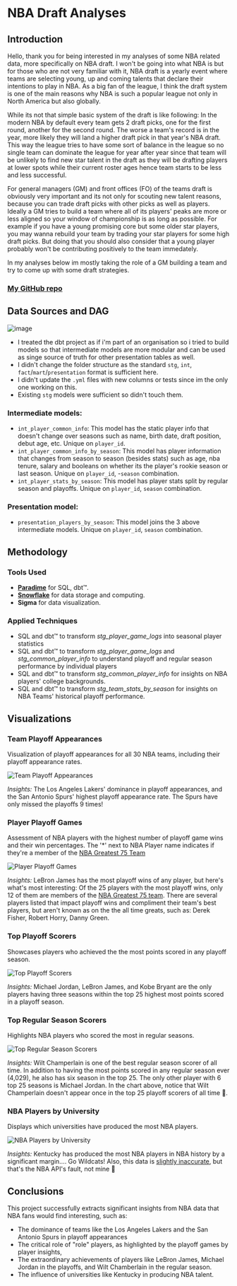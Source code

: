 # NBA Draft Analyses
## Introduction
Hello, thank you for being interested in my analyses of some NBA related data, more specifically on NBA draft. I won't be going into what NBA is but for those who are not very familiar with it, NBA draft is a yearly event where teams are selecting young, up and coming talents that declare their intentions to play in NBA. As a big fan of the league, I think the draft system is one of the main reasons why NBA is such a popular league not only in North America but also globally. 

While its not that simple basic system of the draft is like following: 
In the modern NBA by default every team gets 2 draft picks, one for the first round, another for the second round. The worse a team's record is in the year, more likely they will land a higher draft pick in that year's NBA draft. This way the league tries to have some sort of balance in the league so no single team can dominate the league for year after year since that team will be unlikely to find new star talent in the draft as they will be drafting players at lower spots while their current roster ages hence team starts to be less and less successful. 

For general managers (GM) and front offices (FO) of the teams draft is obviously very important and its not only for scouting new talent reasons, because you can trade draft picks with other picks as well as players. Ideally a GM tries to build a team where all of its players' peaks are more or less aligned so your window of championship is as long as possible. For example if you have a young promising core but some older star players, you may wanna rebuild your team by trading your star players for some high draft picks. But doing that you should also consider that a young player probably won't be contributing positively to the team immedately.

In my analyses below im mostly taking the role of a GM building a team and try to come up with some draft strategies.

### [My GitHub repo]([https://github.com/paradime-io/paradime-dbt-nba-data-challenge/?tab=readme-ov-file#my-github-repo](https://github.com/atazeler/paradime-dbt-nba-data-challenge-nba-arin.tazeler/tree/master))

## Data Sources and DAG
![image](https://github.com/atazeler/paradime-dbt-nba-data-challenge-nba-arin.tazeler/assets/107131288/17edb9b6-7ae9-4b1b-b5ea-1e4db6fae474)
- I treated the dbt project as if i'm part of an organisation so i tried to build models so that intermediate models are more modular and can be used as singe source of truth for other presentation tables as well. 
- I didn't change the folder structure as the standard `stg`, `int`, `fact`/`mart`/`presentation` format is sufficient here.
- I didn't update the `.yml` files with new columns or tests since im the only one working on this.
- Existing `stg` models were sufficient so didn't touch them.

### Intermediate models:
- `int_player_common_info`: This model has the static player info that doesn't change over seasons such as name, birth date, draft position, debut age, etc. Unique on `player_id`.
- `int_player_common_info_by_season`: This model has player information that changes from season to season (besides stats) such as age, nba tenure, salary and booleans on whether its the player's rookie season or last season. Unique on `player_id`, -`season` combination.
- `int_player_stats_by_season`: This model has player stats split by regular season and playoffs. Unique on `player_id`, `season` combination.
### Presentation model:
- `presentation_players_by_season`: This model joins the 3 above intermediate models. Unique on `player_id`, `season` combination.


## Methodology
### Tools Used
- **[Paradime](https://www.paradime.io/)** for SQL, dbt™.
- **[Snowflake](https://www.snowflake.com/)** for data storage and computing.
- **Sigma** for data visualization.

### Applied Techniques
- SQL and dbt™ to transform _stg_player_game_logs_ into seasonal player statistics
- SQL and dbt™ to transform _stg_player_game_logs_ and _stg_common_player_info_ to understand
  playoff and regular season performance by individual players
- SQL and dbt™ to transform _stg_common_player_info_ for insights on NBA players' college backgrounds.
- SQL and dbt™ to transform _stg_team_stats_by_season_ for insights on NBA Teams' historical playoff performance.

## Visualizations
### Team Playoff Appearances
Visualization of playoff appearances for all 30 NBA teams, including their playoff appearance rates.

![Team Playoff Appearances](https://github.com/paradime-io/paradime-dbt-nba-data-challenge/assets/107123308/cd69a2fa-6b60-44de-b8bc-2f6a6828f033)

*Insights:*
The Los Angeles Lakers' dominance in playoff appearances, and the San Antonio Spurs' highest playoff appearance rate.
The Spurs have only missed the playoffs 9 times!

### Player Playoff Games
Assessment of NBA players with the highest number of playoff game wins and their win percentages. The '*' next to NBA Player name indicates if they're 
a member of the [NBA Greatest 75 Team](https://www.nba.com/news/nba-75th-anniversary-team-announced)

![Player Playoff Games](https://github.com/paradime-io/paradime-dbt-nba-data-challenge/assets/107123308/ffd6abf3-b8a8-411f-a0be-12402a5d1b45)

*Insights:* 
LeBron James has the most playoff wins of any player, but here's what's most interesting: 
Of the 25 players with the most playoff wins, only 12 of them are members of the [NBA Greatest 75 team](https://www.nba.com/news/nba-75th-anniversary-team-announced). 
There are several players listed that impact playoff wins and compliment their team's best players, but aren't known 
as on the the all time greats, such as: Derek Fisher, Robert Horry, Danny Green. 

### Top Playoff Scorers
Showcases players who achieved the the most points scored in any playoff season.

![Top Playoff Scorers](https://github.com/paradime-io/paradime-dbt-nba-data-challenge/assets/107123308/db51f47a-5cfb-431c-9c7b-3a793a6b4352)

*Insights:* 
Michael Jordan, LeBron James, and Kobe Bryant are the only players having three seasons within the top 25 
highest most points scored in a playoff season.

### Top Regular Season Scorers
Highlights NBA players who scored the most in regular seasons.

![Top Regular Season Scorers](https://github.com/paradime-io/paradime-dbt-nba-data-challenge/assets/107123308/774223ad-11f0-4202-817f-5a8c1daf3afc)

*Insights:* 
Wilt Champerlain is one of the best regular season scorer of all time. In addition to having the most points scored 
in any regular season ever (4,029), he also has six season in the top 25. The only other player with 6 top 25 seasons is Michael Jordan.
In the chart above, notice that Wilt Champerlain doesn't appear once in the top 25 playoff scorers of all time 👀.

### NBA Players by University
Displays which universities have produced the most NBA players.

![NBA Players by University](https://github.com/paradime-io/paradime-dbt-nba-data-challenge/assets/107123308/e21af17a-9cb8-491a-8e0d-b70eae118324)

*Insights:* 
Kentucky has produced the most NBA players in NBA history by a significant margin.... Go Wildcats! Also, this data is [slightly inaccurate](https://erudera.com/resources/colleges-with-most-nba-players/), but that's the NBA API's fault, not mine 🤣

## Conclusions
This project successfully extracts significant insights from NBA data that NBA fans would find interesting, such as: 

- The dominance of teams like the Los Angeles Lakers and the San Antonio Spurs in playoff appearances
- The critical role of "role" players, as highlighted by the playoff games by player insights,
- The extraordinary achievements of players like LeBron James, Michael Jordan in the playoffs, and Wilt Chamberlain in the regular season. 
- The influence of universities like Kentucky in producing NBA talent.
